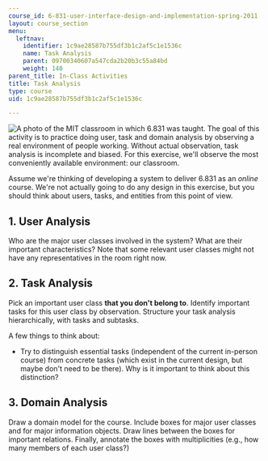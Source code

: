 ```yaml
---
course_id: 6-831-user-interface-design-and-implementation-spring-2011
layout: course_section
menu:
  leftnav:
    identifier: 1c9ae28587b755df3b1c2af5c1e1536c
    name: Task Analysis
    parent: 09700340607a547cda2b20b3c55a84bd
    weight: 140
parent_title: In-Class Activities
title: Task Analysis
type: course
uid: 1c9ae28587b755df3b1c2af5c1e1536c

---
```


![A photo of the MIT classroom in which 6.831 was taught.](/coursemedia/6-831-user-interface-design-and-implementation-spring-2011/8f71c12bec6b4381d1e1a5a840cd1386_ac6-1.jpg) The goal of this activity is to practice doing user, task and domain analysis by observing a real environment of people working. Without actual observation, task analysis is incomplete and biased. For this exercise, we'll observe the most conveniently available environment: our classroom.

Assume we're thinking of developing a system to deliver 6.831 as an _online_ course. We're not actually going to do any design in this exercise, but you should think about users, tasks, and entities from this point of view.

1\. User Analysis
-----------------

Who are the major user classes involved in the system? What are their important characteristics? Note that some relevant user classes might not have any representatives in the room right now.

2\. Task Analysis
-----------------

Pick an important user class **that you don't belong to**. Identify important tasks for this user class by observation. Structure your task analysis hierarchically, with tasks and subtasks.

A few things to think about:

*   Try to distinguish essential tasks (independent of the current in-person course) from concrete tasks (which exist in the current design, but maybe don't need to be there). Why is it important to think about this distinction?

3\. Domain Analysis
-------------------

Draw a domain model for the course. Include boxes for major user classes and for major information objects. Draw lines between the boxes for important relations. Finally, annotate the boxes with multiplicities (e.g., how many members of each user class?)